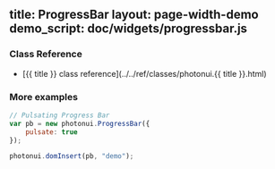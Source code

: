 title: ProgressBar
layout: page-width-demo
demo_script: doc/widgets/progressbar.js
---

### Class Reference

* [{{ title }} class reference](../../ref/classes/photonui.{{ title }}.html)


### More examples

```javascript
// Pulsating Progress Bar
var pb = new photonui.ProgressBar({
    pulsate: true
});

photonui.domInsert(pb, "demo");
```


